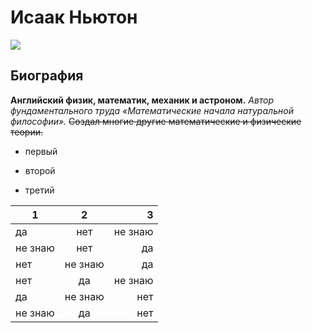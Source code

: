 # Исаак Ньютон 
![](https://yandex.ru/images/search?pos=8&img_url=https%3A%2F%2Fcontent.assets.pressassociation.io%2F2017%2F12%2F08200439%2F53069e89-8631-4ec4-a32d-c49f496c3032.jpg&text=%D0%BD%D1%8C%D1%8E%D1%82%D0%BE%D0%BD%20%D0%BA%D0%B0%D1%80%D1%82%D0%B8%D0%BD%D0%BA%D0%B8&rpt=simage&lr=193&source=wiz&stype=image)

## Биография
**Английский физик, математик, механик и астроном.**
*Автор фундаментального труда «Математические начала натуральной философии».*
~~Создал многие другие математические и физические теории.~~
+ первый
- второй
+ третий

1|2|3 
---|:---:|---: 
да|нет|не знаю 
не знаю|нет|да 
нет|не знаю|да 
нет|да|не знаю 
да|не знаю|нет 
не знаю|да|нет 
